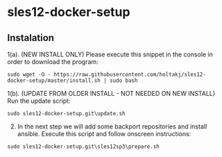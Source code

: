 # sles12-docker-setup

## Instalation
1(a). (NEW INSTALL ONLY) Please execute this snippet in the console in order to download the program:

```
sudo wget -O - https://raw.githubusercontent.com/holtakj/sles12-docker-setup/master/install.sh | sudo bash
```

1(b). (UPDATE FROM OLDER INSTALL - NOT NEEDED ON NEW INSTALL) Run the update script: 
```
sudo sles12-docker-setup.git\update.sh 
```

2. In the next step we will add some backport repositories and install ansible.
Execute this script and follow onscreen instructions:

```
sudo sles12-docker-setup.git\sles12sp3\prepare.sh 
```
